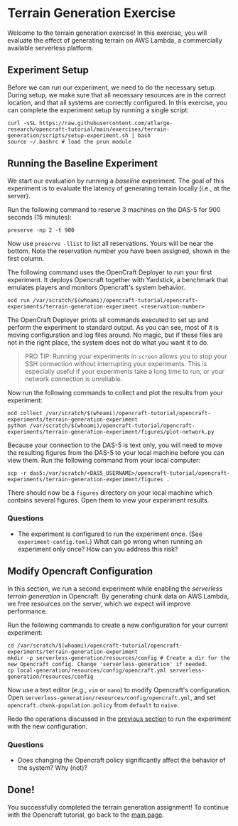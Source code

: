 # Terrain Generation Exercise

Welcome to the terrain generation exercise!
In this exercise, you will evaluate the effect of generating terrain on AWS Lambda, a commercially available serverless platform.
<!-- TODO What is the workload? During this experiment, we will connect 50 players, and let these players move around on a flat plane. -->

## Experiment Setup

Before we can run our experiment, we need to do the necessary setup.
During setup, we make sure that all necessary resources are in the correct location,
and that all systems are correctly configured.
In this exercise, you can complete the experiment setup by running a single script:

```
curl -sSL https://raw.githubusercontent.com/atlarge-research/opencraft-tutorial/main/exercises/terrain-generation/scripts/setup-experiment.sh | bash
source ~/.bashrc # load the prun module
```

## Running the Baseline Experiment

We start our evaluation by running a _baseline_ experiment.
The goal of this experiment is to evaluate the latency of generating terrain locally (i.e., at the server).

Run the following command to reserve 3 machines on the DAS-5 for 900 seconds (15 minutes):

```
preserve -np 2 -t 900
```

Now use `preserve -llist` to list all reservations. Yours will be near the bottom. Note the reservation number you have been assigned, shown in the first column.

The following command uses the OpenCraft Deployer to run your first experiment.
It deploys Opencraft together with Yardstick, a benchmark that emulates players and monitors Opencraft's system behavior.

```
ocd run /var/scratch/$(whoami)/opencraft-tutorial/opencraft-experiments/terrain-generation-experiment <reservation-number>
```

The OpenCraft Deployer prints all commands executed to set up and perform the experiment to standard output. As you can see, most of it is moving configuration and log files around. No magic, but if these files are not in the right place, the system does not do what you want it to do.

> PRO TIP: Running your experiments in `screen` allows you to stop your SSH connection without interrupting your experiments. This is especially useful if your experiments take a long time to run, or your network connection is unreliable.

Now run the following commands to collect and plot the results from your experiment:

```
ocd collect /var/scratch/$(whoami)/opencraft-tutorial/opencraft-experiments/terrain-generation-experiment
python /var/scratch/$(whoami)/opencraft-tutorial/opencraft-experiments/terrain-generation-experiment/figures/plot-network.py
```

Because your connection to the DAS-5 is text only, you will need to move the resulting figures from the DAS-5 to your local machine before you can view them. Run the following command from your local computer:

```
scp -r das5:/var/scratch/<DAS5_USERNAME>/opencraft-tutorial/opencraft-experiments/terrain-generation-experiment/figures .
```

There should now be a `figures` directory on your local machine which contains several figures. Open them to view your experiment results.

### Questions

- The experiment is configured to run the experiment once. (See `experiment-config.toml`.) What can go wrong when running an experiment only once? How can you address this risk?

## Modify Opencraft Configuration

In this section, we run a second experiment while enabling the _serverless terrain generation_ in Opencraft.
By generating chunk data on AWS Lambda, we free resources on the server, which we expect will improve performance.

Run the following commands to create a new configuration for your current experiment:

```
cd /var/scratch/$(whoami)/opencraft-tutorial/opencraft-experiments/terrain-generation-experiment
mkdir -p serverless-generation/resources/config # Create a dir for the new Opencraft config. Change 'serverless-generation' if needed.
cp local-generation/resources/config/opencraft.yml serverless-generation/resources/config
```

Now use a text editor (e.g., `vim` or `nano`) to modify Opencraft's configuration. Open `serverless-generation/resources/config/opencraft.yml`, and set `opencraft.chunk-population.policy` from `default` to `naive`.

Redo the operations discussed in the [previous section](#run-opencraft-experiment) to run the experiment with the new configuration.

### Questions
- Does changing the Opencraft policy significantly affect the behavior of the system? Why (not)?

## Done!

You successfully completed the terrain generation assignment!
To continue with the Opencraft tutorial, go back to the [main page](../../README.md#exercises).
